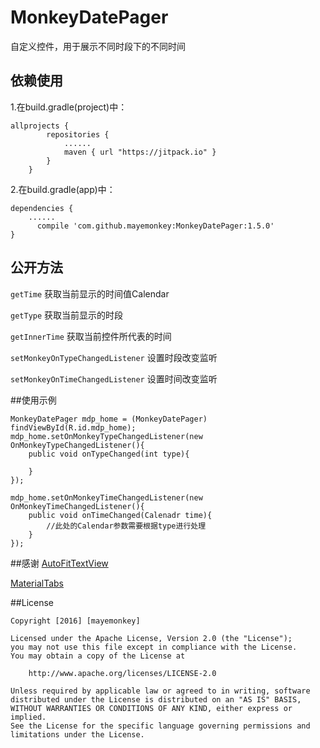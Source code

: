 # MonkeyDatePager
自定义控件，用于展示不同时段下的不同时间

## 依赖使用
1.在build.gradle(project)中：
```
allprojects {
		repositories {
			......
			maven { url "https://jitpack.io" }
		}
	}
```
2.在build.gradle(app)中：
```
dependencies {
    ......
	  compile 'com.github.mayemonkey:MonkeyDatePager:1.5.0'
}
```

## 公开方法
```getTime```                           获取当前显示的时间值Calendar

```getType```                           获取当前显示的时段

```getInnerTime```                      获取当前控件所代表的时间

```setMonkeyOnTypeChangedListener```    设置时段改变监听

```setMonkeyOnTimeChangedListener```    设置时间改变监听

##使用示例

```
MonkeyDatePager mdp_home = (MonkeyDatePager) findViewById(R.id.mdp_home);
mdp_home.setOnMonkeyTypeChangedListener(new OnMonkeyTypeChangedListener(){
    public void onTypeChanged(int type){
    
    }
});

mdp_home.setOnMonkeyTimeChangedListener(new OnMonkeyTimeChangedListener(){
    public void onTimeChanged(Calenadr time){
        //此处的Calendar参数需要根据type进行处理
    }
});
```

##感谢
[AutoFitTextView](https://github.com/grantland/android-autofittextview)

[MaterialTabs](https://github.com/neokree/MaterialTabs)

##License
```
Copyright [2016] [mayemonkey]

Licensed under the Apache License, Version 2.0 (the "License");
you may not use this file except in compliance with the License.
You may obtain a copy of the License at

    http://www.apache.org/licenses/LICENSE-2.0

Unless required by applicable law or agreed to in writing, software
distributed under the License is distributed on an "AS IS" BASIS,
WITHOUT WARRANTIES OR CONDITIONS OF ANY KIND, either express or implied.
See the License for the specific language governing permissions and
limitations under the License.
```
